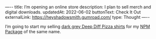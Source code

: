 —--
title: I’m opening an online store
description: I plan to sell merch and digital downloads.
updatedAt: 2022-06-02
buttonText: Check It Out
externalLink: https://heyshadowsmith.gumroad.com/
type: Thought
—--

I’m going to start my selling [dark grey Deep Diff Pizza shirts](https://heyshadowsmith.gumroad.com/l/deep-diff-pizza-shirt) for my [NPM Package](https://www.npmjs.com/package/deep-diff-pizza) of the same name.